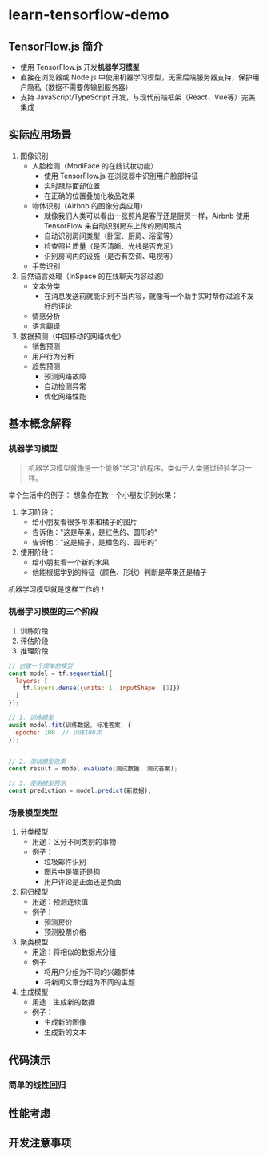 # learn-tensorflow-demo

## TensorFlow.js 简介

* 使用 TensorFlow.js 开发**机器学习模型**
* 直接在浏览器或 Node.js 中使用机器学习模型，无需后端服务器支持，保护用户隐私（数据不需要传输到服务器）
* 支持 JavaScript/TypeScript 开发，与现代前端框架（React、Vue等）完美集成

## 实际应用场景

1. 图像识别
   * 人脸检测（ModiFace 的在线试妆功能）
     * 使用 TensorFlow.js 在浏览器中识别用户脸部特征
     * 实时跟踪面部位置
     * 在正确的位置叠加化妆品效果
   * 物体识别（Airbnb 的图像分类应用）
     * 就像我们人类可以看出一张照片是客厅还是厨房一样，Airbnb 使用 TensorFlow 来自动识别房东上传的房间照片
     * 自动识别房间类型（卧室、厨房、浴室等）
     * 检查照片质量（是否清晰、光线是否充足）
     * 识别房间内的设施（是否有空调、电视等）
   * 手势识别
2. 自然语言处理（InSpace 的在线聊天内容过滤）
   * 文本分类
     * 在消息发送前就能识别不当内容，就像有一个助手实时帮你过滤不友好的评论
   * 情感分析
   * 语言翻译
3. 数据预测（中国移动的网络优化）
   * 销售预测
   * 用户行为分析
   * 趋势预测
     * 预测网络故障
     * 自动检测异常
     * 优化网络性能

## 基本概念解释

### 机器学习模型

> 机器学习模型就像是一个能够"学习"的程序，类似于人类通过经验学习一样。

举个生活中的例子：
想象你在教一个小朋友识别水果：

1. 学习阶段：
    * 给小朋友看很多苹果和橘子的图片
    * 告诉他："这是苹果，是红色的、圆形的"
    * 告诉他："这是橘子，是橙色的、圆形的"
2. 使用阶段：
    * 给小朋友看一个新的水果
    * 他能根据学到的特征（颜色、形状）判断是苹果还是橘子

机器学习模型就是这样工作的！

### 机器学习模型的三个阶段

1. 训练阶段
2. 评估阶段
3. 推理阶段

```js
// 创建一个简单的模型
const model = tf.sequential({
  layers: [
    tf.layers.dense({units: 1, inputShape: [1]})
  ]
});

// 1. 训练模型
await model.fit(训练数据, 标准答案, {
  epochs: 100  // 训练100次
});


// 2. 测试模型效果
const result = model.evaluate(测试数据, 测试答案);

// 3. 使用模型预测
const prediction = model.predict(新数据);
```

### 场景模型类型

1. 分类模型
   * 用途：区分不同类别的事物
   * 例子：
      * 垃圾邮件识别
      * 图片中是猫还是狗
      * 用户评论是正面还是负面
2. 回归模型
   * 用途：预测连续值
   * 例子：
      * 预测房价
      * 预测股票价格
3. 聚类模型
   * 用途：将相似的数据点分组
   * 例子：
      * 将用户分组为不同的兴趣群体
      * 将新闻文章分组为不同的主题
4. 生成模型
   * 用途：生成新的数据
   * 例子：
      * 生成新的图像
      * 生成新的文本

## 代码演示

### 简单的线性回归

## 性能考虑

## 开发注意事项
